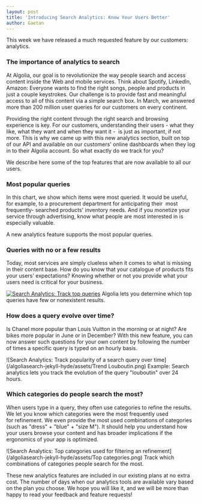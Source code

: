 ```yaml
---
layout: post
title: 'Introducing Search Analytics: Know Your Users Better'
author: Gaetan
---
```


This week we have released a much requested feature by our customers:
analytics.

### The importance of analytics to search

At Algolia, our goal is to revolutionize the way people search and access
content inside the Web and mobile services. Think about Spotify, LinkedIn,
Amazon: Everyone wants to find the right songs, people and products in just a
couple keystrokes. Our challenge is to provide fast and meaningful access to
all of this content via a simple search box. In March, we answered more than
200 million user queries for our customers on every continent.

Providing the right content through the right search and browsing experience
is key. For our customers, understanding their users - what they like, what
they want and when they want it -  is just as important, if not more. This is
why we came up with this new analytics section, built on top of our API and
available on our customers' online dashboards when they log in to their
Algolia account. So what exactly do we track for you?

We describe here some of the top features that are now available to all our
users.

### Most popular queries

In this chart, we show which items were most queried. It would be useful, for
example, to a procurement department for anticipating their  most frequently-
searched products' inventory needs. And if you monetize your service through
advertising, know what people are most interested in is especially valuable.

A new analytics feature supports the most popular queries.

### Queries with no or a few results

Today, most services are simply clueless when it comes to what is missing in
their content base. How do you know that your catalogue of products fits your
users' expectations? Knowing whether or not you provide what your users need
is critical for your business.

[![Search Analytics: Track top queries](/algoliasearch-jekyll-hyde/assets/Top-search-1024x409.png)](https://blog.algolia.com/wp-content/uploads/2014/03/Top-search.png) Algolia lets you determine which top queries have few or
nonexistent results.

### How does a query evolve over time?

Is Chanel more popular than Louis Vuitton in the morning or at night? Are
bikes more popular in June or in December? With this new feature, you can now
answer such questions for your own content by following the number of times a
specific query is typed on an hourly basis.

![Search Analytics: Track
popularity of a search query over
time](/algoliasearch-jekyll-hyde/assets/Trend Louboutin.png) Example: Search
analytics lets you track the evolution of the query "louboutin" over 24
hours.

### Which categories do people search the most?

When users type in a query, they often use categories to refine the results.
We let you know which categories were the most frequently used for refinement.
We even provide the most used combinations of categories (such as "dress" +
"blue" + "size M"). It should help you understand how your users browse your
content and has broader implications if the ergonomics of your app is
optimized.

![Search Analytics: Top categories used for filtering an
refinement](/algoliasearch-jekyll-hyde/assets/Top categories.png) Track which
combinations of categories people search for the most.

These new analytics features are included in our existing plans at no extra
cost. The number of days when our analytics tools are available vary based on
the plan you choose. We hope you will like it, and we will be more than happy
to read your feedback and feature requests!



